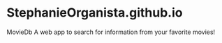 # StephanieOrganista.github.io
MovieDb
A web app to search for information from your favorite movies!
